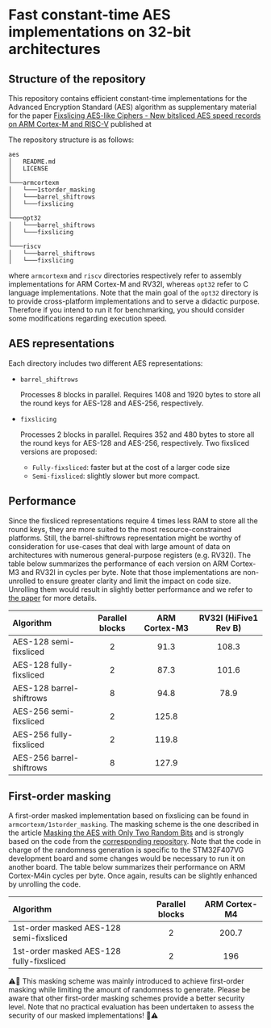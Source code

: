 # Fast constant-time AES implementations on 32-bit architectures

## Structure of the repository

This repository contains efficient constant-time implementations for the Advanced Encryption Standard (AES) algorithm as supplementary material for the paper [Fixslicing AES-like Ciphers - New bitsliced AES speed records on ARM Cortex-M and RISC-V](https://eprint.iacr.org/2020) published at 

The repository structure is as follows:
```
aes
│   README.md
│   LICENSE   
│
└───armcortexm
│   └───1storder_masking
│   └───barrel_shiftrows
│   └───fixslicing
│   
└───opt32
│   └───barrel_shiftrows
│   └───fixslicing
│   
└───riscv
│   └───barrel_shiftrows
│   └───fixslicing
```
where `armcortexm` and `riscv` directories respectively refer to assembly implementations for ARM Cortex-M and RV32I, whereas `opt32` refer to C language implementations. Note that the main goal of the `opt32` directory is to provide cross-platform implementations and to serve a didactic purpose. Therefore if you intend to run it for benchmarking, you should consider some modifications regarding execution speed.

## AES representations

Each directory includes two different AES representations:
- `barrel_shiftrows`

   Processes 8 blocks in parallel. Requires 1408 and 1920 bytes to store all the round keys for AES-128 and AES-256, respectively.

- `fixslicing`

   Processes 2 blocks in parallel. Requires 352 and 480 bytes to store all the round keys for AES-128 and AES-256, respectively.
   Two fixsliced versions are proposed:
   * `Fully-fixsliced`: faster but at the cost of a larger code size
   * `Semi-fixsliced`: slightly slower but more compact.

## Performance

Since the fixsliced representations require 4 times less RAM to store all the round keys, they are more suited to the most resource-constrained platforms. Still, the barrel-shiftrows representation might be worthy of consideration for use-cases that deal with large amount of data on architectures with numerous general-purpose registers (e.g. RV32I). The table below summarizes the performance of each version on ARM Cortex-M3 and RV32I in cycles per byte. Note that those implementations are non-unrolled to ensure greater clarity and limit the impact on code size. Unrolling them would result in slightly better performance and we refer to [the paper](https://eprint.iacr.org/2020) for more details.

| Algorithm                | Parallel blocks | ARM Cortex-M3 | RV32I (HiFive1 Rev B) |
|:-------------------------|:---------------:|:-------------:|:---------------------:|
| AES-128 semi-fixsliced   | 2               | 91.3          | 108.3                 |
| AES-128 fully-fixsliced  | 2               | 87.3          | 101.6                 |
| AES-128 barrel-shiftrows | 8               | 94.8          | 78.9                  |
| AES-256 semi-fixsliced   | 2               | 125.8         |                       |
| AES-256 fully-fixsliced  | 2               | 119.8         |                       |
| AES-256 barrel-shiftrows | 8               | 127.9         |                       |

## First-order masking

A first-order masked implementation based on fixslicing can be found in `armcortexm/1storder_masking`. The masking scheme is the one described in the article [Masking the AES with Only Two Random Bits](https://eprint.iacr.org/2018/1007) and is strongly based on the code from the [corresponding repository](https://github.com/LaurenDM/TwoRandomBits). Note that the code in charge of the randomness generation is specific to the STM32F407VG development board and some changes would be necessary to run it on another board. The table below summarizes their performance on ARM Cortex-M4in cycles per byte. Once again, results can be slightly enhanced by unrolling the code.

| Algorithm                                 | Parallel blocks | ARM Cortex-M4 |
|:------------------------------------------|:---------------:|:-------------:|
| 1st-order masked AES-128 semi-fixsliced   | 2               | 200.7         |
| 1st-order masked AES-128 fully-fixsliced         | 2               | 196           |

:warning::rotating_light: This masking scheme was mainly introduced to achieve first-order masking while limiting the amount of randomness to generate. Please be aware that other first-order masking schemes provide a better security level. Note that no practical evaluation has been undertaken to assess the security of our masked implementations! :rotating_light::warning: 
